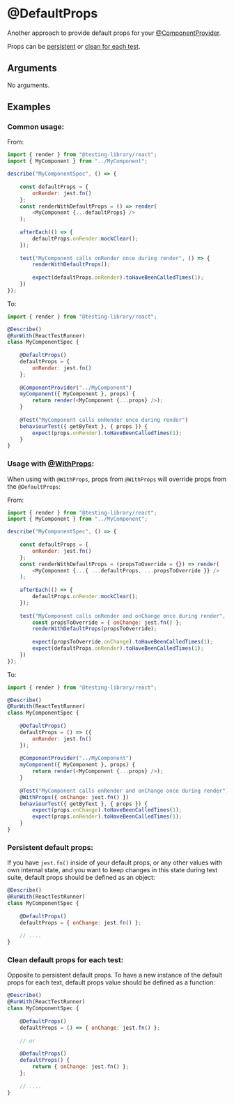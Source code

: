 # @DefaultProps

Another approach to provide default props for your [@ComponentProvider](react/ComponentProvider.md).

Props can be [persistent](#persistent-default-props) or [clean for each test](#clean-default-props-for-each-test).

## Arguments

No arguments.

## Examples

### Common usage:

From:

```javascript
import { render } from "@testing-library/react";
import { MyComponent } from "../MyComponent";

describe("MyComponentSpec", () => {
    
    const defaultProps = {
        onRender: jest.fn()
    };
    const renderWithDefaultProps = () => render(
        <MyComponent {...defaultProps} />
    );
    
    afterEach(() => {
        defaultProps.onRender.mockClear();
    });
    
    test("MyComponent calls onRender once during render", () => {
        renderWithDefaultProps();
        
        expect(defaultProps.onRender).toHaveBeenCalledTimes(1);
    })
});
```

To:

```javascript
import { render } from "@testing-library/react";

@Describe()
@RunWith(ReactTestRunner)
class MyComponentSpec {
    
    @DefaultProps()
    defaultProps = {
        onRender: jest.fn()
    };
    
    @ComponentProvider("../MyComponent")
    myComponent({ MyComponent }, props) {
        return render(<MyComponent {...props} />);
    }
    
    @Test("MyComponent calls onRender once during render")
    behaviourTest({ getByText }, { props }) {
        expect(props.onRender).toHaveBeenCalledTimes(1);
    }
}
```

### Usage with [@WithProps](react/WithProps.md):

When using with `@WithProps`, props from `@WithProps` will override props from the `@DefaultProps`:

From:

```javascript
import { render } from "@testing-library/react";
import { MyComponent } from "../MyComponent";

describe("MyComponentSpec", () => {
    
    const defaultProps = {
        onRender: jest.fn()
    };
    const renderWithDefaultProps = (propsToOverride = {}) => render(
        <MyComponent {...{ ...defaultProps, ...propsToOverride }} />
    );
    
    afterEach(() => {
        defaultProps.onRender.mockClear();
    });
    
    test("MyComponent calls onRender and onChange once during render", () => {
        const propsToOverride = { onChange: jest.fn() };
        renderWithDefaultProps(propsToOverride);
        
        expect(propsToOverride.onChange).toHaveBeenCalledTimes(1);
        expect(defaultProps.onRender).toHaveBeenCalledTimes(1);
    })
});
```

To:

```javascript
import { render } from "@testing-library/react";

@Describe()
@RunWith(ReactTestRunner)
class MyComponentSpec {
    
    @DefaultProps()
    defaultProps = () => ({
        onRender: jest.fn()
    });
    
    @ComponentProvider("../MyComponent")
    myComponent({ MyComponent }, props) {
        return render(<MyComponent {...props} />);
    }
    
    @Test("MyComponent calls onRender and onChange once during render")
    @WithProps({ onChange: jest.fn() })
    behaviourTest({ getByText }, { props }) {
        expect(props.onChange).toHaveBeenCalledTimes(1);
        expect(props.onRender).toHaveBeenCalledTimes(1);
    }
}
```

### Persistent default props:

If you have `jest.fn()` inside of your default props, or any other values with own internal state, and you want to keep changes in this state during test suite, default props should be defined as an object:

```javascript
@Describe()
@RunWith(ReactTestRunner)
class MyComponentSpec {
    
    @DefaultProps()
    defaultProps = { onChange: jest.fn() };
    
    // ....
}
```

### Clean default props for each test:

Opposite to persistent default props. To have a new instance of the default props for each text, default props value should be defined as a function:

```javascript
@Describe()
@RunWith(ReactTestRunner)
class MyComponentSpec {
    
    @DefaultProps()
    defaultProps = () => { onChange: jest.fn() };
    
    // or
    
    @DefaultProps()
    defaultProps() {
        return { onChange: jest.fn() };
    };
    
    // ....
}
```
